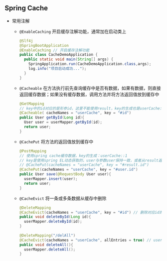 ## Spring Cache
- 常用注解
    - `@EnableCaching` 开启缓存注解功能，通常加在启动类上
      ```java
      @Slf4j
      @SpringBootApplication
      @EnableCaching // 开启缓存注解功能
      public class CacheDemoApplication {
        public static void main(String[] args) {
          SpringApplication.run(CacheDemoApplication.class,args);
          log.info("项目启动成功...");
        }
      }
      ```

    - `@Cacheable` 在方法执行前先查询缓存中是否有数据，如果有数据，则直接返回缓存数据；如果没有缓存数据，调用方法并将方法返回值放到缓存中
      ```java
      @GetMapping
      // key中的id对应的是形参id，这里不能使用result，key的生成也是userCache::1
      @Cacheable( cacheNames = "userCache", key = "#id")
      public User getById(Long id){
        User user = userMapper.getById(id);
        return user;
      }
      ```
      
    - `@CachePut` 将方法的返回值放到缓存中
      ```java
      @PostMapping
      // 使用spring cache缓存数据，key的生成：userCache::1
      // key是使用spring EL动态获取的，user与参数user保持一致，或者从result返回结果中获取（result指的是return回来的user）
      // @CachePut(cacheNames = "userCache", key = "#result.id")
      @CachePut(cacheNames = "userCache", key = "#user.id")
      public User save(@RequestBody User user){
        userMapper.insert(user);
        return user;
      }
      ```
      
    - `@CacheEvict` 将一条或多条数据从缓存中删除
      ```java
      @DeleteMapping
      @CacheEvict(cacheNames = "userCache", key = "#id") // 删除对应id的缓存
      public void deleteById(Long id){
        userMapper.deleteById(id);
      }
    
      @DeleteMapping("/delAll")
      @CacheEvict(cacheNames = "userCache", allEntries = true) // userCache下所有键值对都会删除
      public void deleteAll(){
        userMapper.deleteAll();
      }
      ```